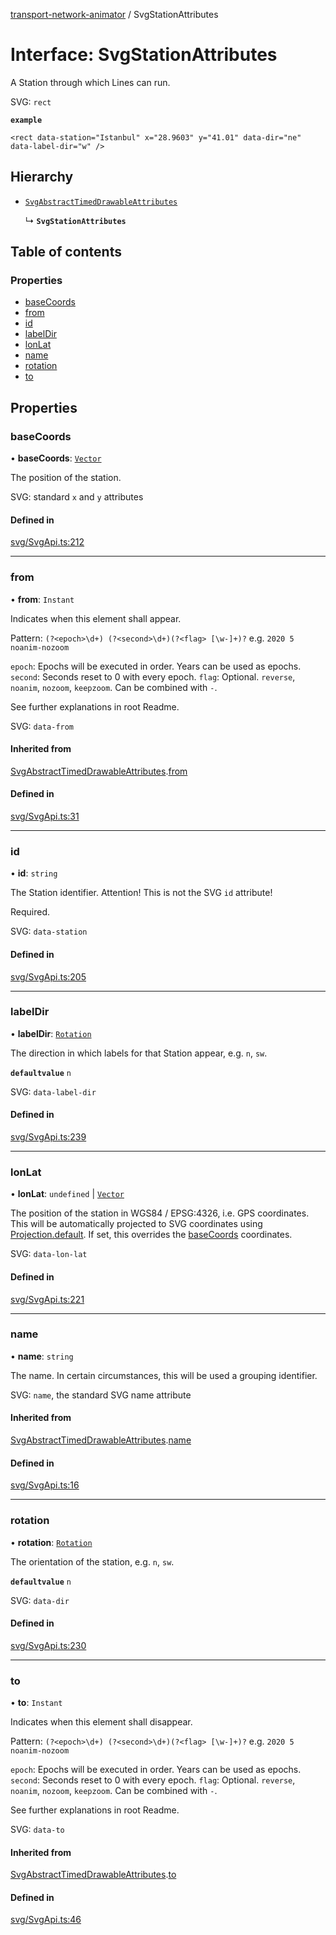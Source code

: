 [transport-network-animator](../README.md) / SvgStationAttributes

# Interface: SvgStationAttributes

A Station through which Lines can run.

SVG: `rect`

**`example`**
```
<rect data-station="Istanbul" x="28.9603" y="41.01" data-dir="ne" data-label-dir="w" />
```

## Hierarchy

- [`SvgAbstractTimedDrawableAttributes`](SvgAbstractTimedDrawableAttributes.md)

  ↳ **`SvgStationAttributes`**

## Table of contents

### Properties

- [baseCoords](SvgStationAttributes.md#basecoords)
- [from](SvgStationAttributes.md#from)
- [id](SvgStationAttributes.md#id)
- [labelDir](SvgStationAttributes.md#labeldir)
- [lonLat](SvgStationAttributes.md#lonlat)
- [name](SvgStationAttributes.md#name)
- [rotation](SvgStationAttributes.md#rotation)
- [to](SvgStationAttributes.md#to)

## Properties

### baseCoords

• **baseCoords**: [`Vector`](../classes/Vector.md)

The position of the station.

SVG: standard `x` and `y` attributes

#### Defined in

[svg/SvgApi.ts:212](https://github.com/traines-source/transport-network-animator/blob/master/src/svg/SvgApi.ts#L212)

___

### from

• **from**: `Instant`

Indicates when this element shall appear.

Pattern: `(?<epoch>\d+) (?<second>\d+)(?<flag> [\w-]+)?` e.g. `2020 5 noanim-nozoom`

`epoch`: Epochs will be executed in order. Years can be used as epochs.
`second`: Seconds reset to 0 with every epoch.
`flag`: Optional. `reverse`, `noanim`, `nozoom`, `keepzoom`. Can be combined with `-`.

See further explanations in root Readme.

SVG: `data-from`

#### Inherited from

[SvgAbstractTimedDrawableAttributes](SvgAbstractTimedDrawableAttributes.md).[from](SvgAbstractTimedDrawableAttributes.md#from)

#### Defined in

[svg/SvgApi.ts:31](https://github.com/traines-source/transport-network-animator/blob/master/src/svg/SvgApi.ts#L31)

___

### id

• **id**: `string`

The Station identifier. Attention! This is not the SVG `id` attribute!

Required.

SVG: `data-station`

#### Defined in

[svg/SvgApi.ts:205](https://github.com/traines-source/transport-network-animator/blob/master/src/svg/SvgApi.ts#L205)

___

### labelDir

• **labelDir**: [`Rotation`](../classes/Rotation.md)

The direction in which labels for that Station appear, e.g. `n`, `sw`.

**`defaultvalue`** `n`

SVG: `data-label-dir`

#### Defined in

[svg/SvgApi.ts:239](https://github.com/traines-source/transport-network-animator/blob/master/src/svg/SvgApi.ts#L239)

___

### lonLat

• **lonLat**: `undefined` \| [`Vector`](../classes/Vector.md)

The position of the station in WGS84 / EPSG:4326, i.e. GPS coordinates.
This will be automatically projected to SVG coordinates using [Projection.default](../classes/Projection.md#default).
If set, this overrides the [baseCoords](SvgStationAttributes.md#basecoords) coordinates.

SVG: `data-lon-lat`

#### Defined in

[svg/SvgApi.ts:221](https://github.com/traines-source/transport-network-animator/blob/master/src/svg/SvgApi.ts#L221)

___

### name

• **name**: `string`

The name. In certain circumstances, this will be used a grouping identifier.

SVG: `name`, the standard SVG name attribute

#### Inherited from

[SvgAbstractTimedDrawableAttributes](SvgAbstractTimedDrawableAttributes.md).[name](SvgAbstractTimedDrawableAttributes.md#name)

#### Defined in

[svg/SvgApi.ts:16](https://github.com/traines-source/transport-network-animator/blob/master/src/svg/SvgApi.ts#L16)

___

### rotation

• **rotation**: [`Rotation`](../classes/Rotation.md)

The orientation of the station, e.g. `n`, `sw`.

**`defaultvalue`** `n`

SVG: `data-dir`

#### Defined in

[svg/SvgApi.ts:230](https://github.com/traines-source/transport-network-animator/blob/master/src/svg/SvgApi.ts#L230)

___

### to

• **to**: `Instant`

Indicates when this element shall disappear.

Pattern: `(?<epoch>\d+) (?<second>\d+)(?<flag> [\w-]+)?` e.g. `2020 5 noanim-nozoom`

`epoch`: Epochs will be executed in order. Years can be used as epochs.
`second`: Seconds reset to 0 with every epoch.
`flag`: Optional. `reverse`, `noanim`, `nozoom`, `keepzoom`. Can be combined with `-`.

See further explanations in root Readme.

SVG: `data-to`

#### Inherited from

[SvgAbstractTimedDrawableAttributes](SvgAbstractTimedDrawableAttributes.md).[to](SvgAbstractTimedDrawableAttributes.md#to)

#### Defined in

[svg/SvgApi.ts:46](https://github.com/traines-source/transport-network-animator/blob/master/src/svg/SvgApi.ts#L46)
